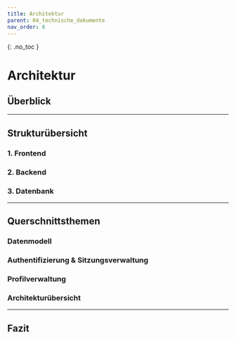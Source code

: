 ```yaml
---
title: Architektur
parent: 04_technische_dokumente
nav_order: 8
---
```


{: .no_toc }

# Architektur

## Überblick

<!-- Hier kommt der Überblick über die Anwendung hin -->

---

## Strukturübersicht


### 1. Frontend

### 2. Backend

### 3. Datenbank

---

## Querschnittsthemen

### Datenmodell

<!-- Allgemeines Datenmodell -->

### Authentifizierung & Sitzungsverwaltung

<!-- Login/Logout -->

### Profilverwaltung

<!-- Profilbearbeitung-->

### Architekturübersicht

<!-- MVC-Modell o. Ä. erklären -->

---

## Fazit

<!-- Zusammenfassung und mögliche Erweiterungen -->
